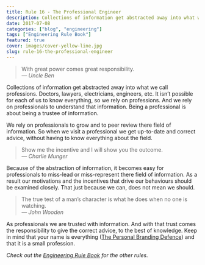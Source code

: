 ```yaml
---
title: Rule 16 - The Professional Engineer
description: Collections of information get abstracted away into what we call professions
date: 2017-07-08
categories: ["blog", "engineering"]
tags: ["Engineering Rule Book"]
featured: true
cover: images/cover-yellow-line.jpg
slug: rule-16-the-professional-engineer
---
```


> With great power comes great responsibility.<br/><cite>— Uncle Ben</cite>

Collections of information get abstracted away into what we call professions. Doctors, lawyers, electricians, engineers, etc. It isn’t possible for each of us to know everything, so we rely on professions. And we rely on professionals to understand that information. Being a professional is about being a trustee of information.

We rely on professionals to grow and to peer review there field of information. So when we visit a professional we get up-to-date and correct advice, without having to know everything about the field.

> Show me the incentive and I will show you the outcome. <br/><cite>— Charlie Munger</cite>

Because of the abstraction of information, it becomes easy for professionals to miss-lead or miss-represent there field of information. As a result our motivations and the incentives that drive our behaviours should be examined closely. That just because we can, does not mean we should.

>The true test of a man’s character is what he does when no one is watching.<br/><cite>— John Wooden</cite>

As professionals we are trusted with information. And with that trust comes the responsibility to give the correct advice, to the best of knowledge. Keep in mind that your name is everything ([The Personal Branding Defence](https://ianteda.com/management/the-personal-branding-defence.html)) and that it is a small profession.

_Check out the [Engineering Rule Book](https://ianteda.com/engineering/rule-book.html) for the other rules._
